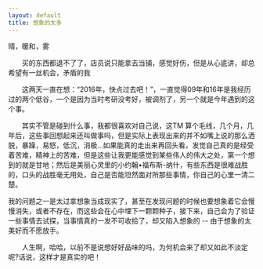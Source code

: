 ```yaml
---
layout: default
title: 想象的太多
---
```


晴，暖和，雾

　　买的东西都退不了了，店员说只能拿去当铺，感觉好伤，但是从心底讲，却总希望有一丝机会，矛盾的我

　　这两天一直在想：“2016年，快点过去吧！”，一直觉得09年和16年是我经历过的两个低谷，一个是因为当时考研没考好，被调剂了，另一个就是今年遇到的这个事。

　　其实不管是碰到什么事，我都很喜欢对自己说，这TM 算个毛线，几个月，几年后，这些事回想起来还叫做事吗，但是实际上表现出来的并不如嘴上说的那么洒脱，暴躁，易怒，低沉，消极...如果能真的走出来再回头看，发觉自己真的是经受着苦难，精神上的苦难，但是这些让我更能感觉到某些伟人的伟大之处，第一个想到的就是甘地；然后是美丽心灵里的小约翰•福布斯-纳什，有些东西是很难战胜的，口头的战胜毫无用处，自己是否能坦然面对所那些事情，你自己的心里一清二楚。

我的问题之一是太过拿想象当成现实了，甚至在发现问题的时候也要想象着它会慢慢消失，或者不存在，而这些会在心中埋下一颗颗种子，接下来，自己会为了验证一些事情去试探，当事情真的一发不可收拾了，却又陷入想象的 -- 由于想象的太美好而不愿放手。

　　人生啊，哈哈，以前不是说想好好品味的吗，为何机会来了却又如此不淡定呢?话说，这样才是真实的吧！